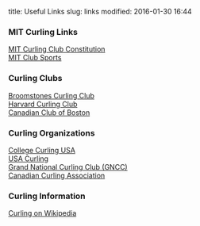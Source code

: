 title: Useful Links
slug: links
modified: 2016-01-30 16:44

### MIT Curling Links

<a href="/files/constitution.pdf" target="_blank">MIT Curling Club Constitution</a>  
<a href="https://clubsports.mit.edu/" target="_blank">MIT Club Sports</a>  

### Curling Clubs

<a href="http://www.broomstones.com" target="_blank">Broomstones Curling Club</a>  
<a href="http://www.harvardcurling.com" target="_blank">Harvard Curling Club</a>  
<a href="http://www.canadianclubofboston.com/" target="_blank">Canadian Club of Boston</a>  

### Curling Organizations

<a href="http://www.collegecurlingusa.org" target="_blank">College Curling USA</a>  
<a href="http://www.teamusa.org/usa-curling" target="_blank">USA Curling</a>  
<a href="http://www.gncc.org" target="_blank">Grand National Curling Club (GNCC)</a>  
<a href="http://www.curling.ca" target="_blank">Canadian Curling Association</a>  

### Curling Information

<a href="https://en.wikipedia.org/wiki/Curling" target="_blank">Curling on Wikipedia</a>  
